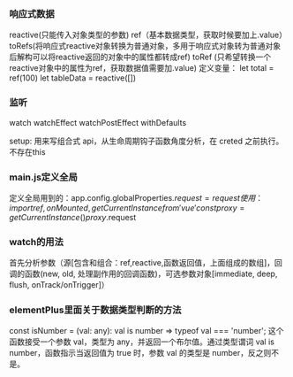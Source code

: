 ### 响应式数据
reactive(只能传入对象类型的参数) 
ref（基本数据类型，获取时候要加上.value） 
toRefs(将响应式reactive对象转换为普通对象，多用于响应式对象转为普通对象后解构可以将reactive返回的对象中的属性都转成ref)
toRef (只希望转换一个reactive对象中的属性为ref，获取数据值需要加.value)
定义变量：
let total = ref(100)
let tableData = reactive<Resident>([])

### 监听
watch watchEffect watchPostEffect
withDefaults

setup: 用来写组合式 api，从生命周期钩子函数角度分析，在 creted 之前执行。不存在this

### main.js定义全局
定义全局用到的：app.config.globalProperties.$request = request
使用：
import { ref, onMounted, getCurrentInstance } from 'vue'
const {proxy} = getCurrentInstance()
proxy.$request

### watch的用法
首先分析参数（源[包含和组合：ref,reactive,函数返回值，上面组成的数组]，回调的函数(new, old, 处理副作用的回调函数)，可选参数对象[immediate, deep, flush, onTrack/onTrigger]）

### elementPlus里面关于数据类型判断的方法
const isNumber = (val: any): val is number => typeof val === 'number';
这个函数接受一个参数 val，类型为 any，并返回一个布尔值。通过类型谓词 val is number，函数指示当返回值为 true 时，参数 val 的类型是 number，反之则不是。